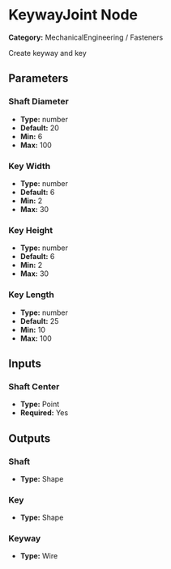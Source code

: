 
# KeywayJoint Node

**Category:** MechanicalEngineering / Fasteners

Create keyway and key

## Parameters


### Shaft Diameter
- **Type:** number
- **Default:** 20
- **Min:** 6
- **Max:** 100



### Key Width
- **Type:** number
- **Default:** 6
- **Min:** 2
- **Max:** 30



### Key Height
- **Type:** number
- **Default:** 6
- **Min:** 2
- **Max:** 30



### Key Length
- **Type:** number
- **Default:** 25
- **Min:** 10
- **Max:** 100



## Inputs


### Shaft Center
- **Type:** Point
- **Required:** Yes



## Outputs


### Shaft
- **Type:** Shape



### Key
- **Type:** Shape



### Keyway
- **Type:** Wire




